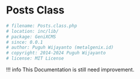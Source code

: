 # Posts Class

```php
# filename: Posts.class.php
# location: inc/lib/
# package: GeniXCMS
# since: 0.0.1
# author: Puguh Wijayanto (metalgenix.id)
# copyright: 2014-2024 Puguh Wijayanto
# license: MIT License
```

!!! info
    This Documentation is still need improvement.


